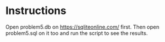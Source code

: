 # Instructions
Open problem5.db on https://sqliteonline.com/ first. Then open problem5.sql on it too and run the script to see the results.